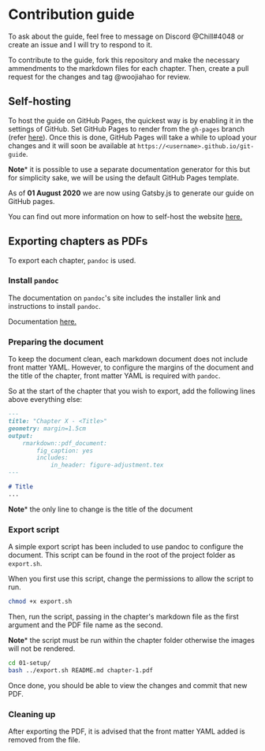 # Contribution guide

To ask about the guide, feel free to message on Discord @Chill#4048 or create an issue and I will try to respond to it.

To contribute to the guide, fork this repository and make the necessary ammendments to the markdown files for each chapter. Then, create a pull request for the changes and tag @woojiahao for review.

## Self-hosting

To host the guide on GitHub Pages, the quickest way is by enabling it in the settings of GitHub. Set GitHub Pages to render from the `gh-pages` branch (refer [here](https://docs.github.com/en/github/working-with-github-pages/configuring-a-publishing-source-for-your-github-pages-site)). Once this is done, GitHub Pages will take a while to upload your changes and it will soon be available at `https://<username>.github.io/git-guide`.

**Note*** it is possible to use a separate documentation generator for this but for simplicity sake, we will be using the default GitHub Pages template.

As of **01 August 2020** we are now using Gatsby.js to generate our guide on GitHub pages.

You can find out more information on how to self-host the website [here.](./site/README.md)

## Exporting chapters as PDFs

To export each chapter, `pandoc` is used.

### Install `pandoc`

The documentation on `pandoc`'s site includes the installer link and instructions to install `pandoc`.

Documentation [here.](https://pandoc.org/installing.html)

### Preparing the document

To keep the document clean, each markdown document does not include front matter YAML. However, to configure the margins of the document and the title of the chapter, front matter YAML is required with `pandoc`.

So at the start of the chapter that you wish to export, add the following lines above everything else:

```markdown
---
title: "Chapter X - <Title>"
geometry: margin=1.5cm
output:
    rmarkdown::pdf_document:
        fig_caption: yes
        includes:
            in_header: figure-adjustment.tex
---

# Title
...
```

**Note*** the only line to change is the title of the document

### Export script

A simple export script has been included to use pandoc to configure the document. This script can be found in the root of the project folder as `export.sh`.

When you first use this script, change the permissions to allow the script to run.

```bash
chmod +x export.sh
```

Then, run the script, passing in the chapter's markdown file as the first argument and the PDF file name as the second.

**Note*** the script must be run within the chapter folder otherwise the images will not be rendered.

```bash
cd 01-setup/
bash ../export.sh README.md chapter-1.pdf
```

Once done, you should be able to view the changes and commit that new PDF.

### Cleaning up

After exporting the PDF, it is advised that the front matter YAML added is removed from the file.
